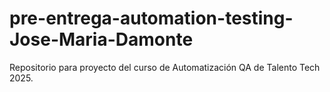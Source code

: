 # pre-entrega-automation-testing-Jose-Maria-Damonte
Repositorio para proyecto del curso de Automatización QA de Talento Tech 2025.
